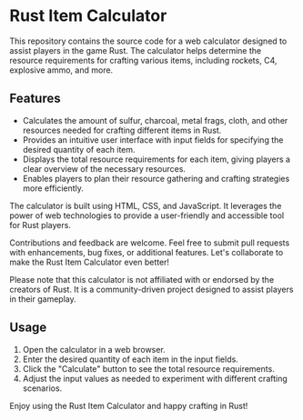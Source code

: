 # Rust Item Calculator

This repository contains the source code for a web calculator designed to assist players in the game Rust. The calculator helps determine the resource requirements for crafting various items, including rockets, C4, explosive ammo, and more.

## Features
- Calculates the amount of sulfur, charcoal, metal frags, cloth, and other resources needed for crafting different items in Rust.
- Provides an intuitive user interface with input fields for specifying the desired quantity of each item.
- Displays the total resource requirements for each item, giving players a clear overview of the necessary resources.
- Enables players to plan their resource gathering and crafting strategies more efficiently.

The calculator is built using HTML, CSS, and JavaScript. It leverages the power of web technologies to provide a user-friendly and accessible tool for Rust players.

Contributions and feedback are welcome. Feel free to submit pull requests with enhancements, bug fixes, or additional features. Let's collaborate to make the Rust Item Calculator even better!

Please note that this calculator is not affiliated with or endorsed by the creators of Rust. It is a community-driven project designed to assist players in their gameplay.

## Usage
1. Open the calculator in a web browser.
2. Enter the desired quantity of each item in the input fields.
3. Click the "Calculate" button to see the total resource requirements.
4. Adjust the input values as needed to experiment with different crafting scenarios.

Enjoy using the Rust Item Calculator and happy crafting in Rust!
